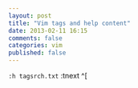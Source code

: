 ```yaml
---
layout: post
title: "Vim tags and help content"
date: 2013-02-11 16:15
comments: false
categories: vim
published: false
---
```

`:h tagsrch.txt`
:tnext
^[
